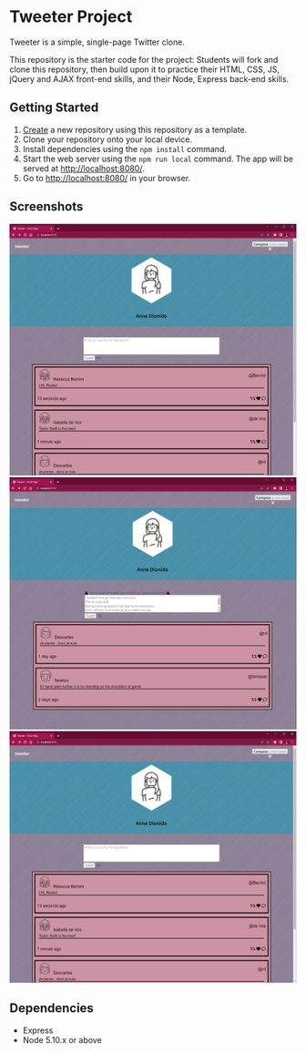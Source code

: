 # Tweeter Project

Tweeter is a simple, single-page Twitter clone.

This repository is the starter code for the project: Students will fork and clone this repository, then build upon it to practice their HTML, CSS, JS, jQuery and AJAX front-end skills, and their Node, Express back-end skills.

## Getting Started

1. [Create](https://docs.github.com/en/repositories/creating-and-managing-repositories/creating-a-repository-from-a-template) a new repository using this repository as a template.
2. Clone your repository onto your local device.
3. Install dependencies using the `npm install` command.
3. Start the web server using the `npm run local` command. The app will be served at <http://localhost:8080/>.
4. Go to <http://localhost:8080/> in your browser.

## Screenshots

!["Screenshot of home page"](https://github.com/Anne-Dionido/tweeterAD/blob/master/docs/TweeterHomePage.PNG)
!["Screenshot of BlankTweet page"](https://github.com/Anne-Dionido/tweeterAD/blob/master/docs/ErrorMessageTooMuchCharacters.PNG)
!["Screenshot of longtweet page"](https://github.com/Anne-Dionido/tweeterAD/blob/master/docs/TweeterHomePage.PNG)


## Dependencies

- Express
- Node 5.10.x or above

